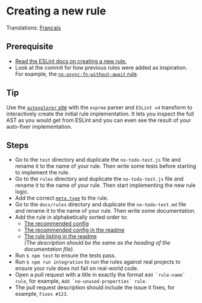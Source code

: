 # Creating a new rule

Translations: [Français](https://github.com/avajs/ava-docs/blob/master/fr_FR/related/eslint-plugin-ava/docs/new-rule.md)

## Prerequisite

- [Read the ESLint docs on creating a new rule.](https://eslint.org/docs/developer-guide/working-with-rules)
- Look at the commit for how previous rules were added as inspiration. For example, the [`no-async-fn-without-await` rule](https://github.com/avajs/eslint-plugin-ava/commit/a443d7a9c94165f42749938e6b491a7c10749b6c).


## Tip

Use the [`astexplorer` site](https://astexplorer.net) with the `espree` parser and `ESLint v4` transform to interactively create the initial rule implementation. It lets you inspect the full AST as you would get from ESLint and you can even see the result of your auto-fixer implementation.


## Steps

- Go to the `test` directory and duplicate the `no-todo-test.js` file and rename it to the name of your rule. Then write some tests before starting to implement the rule.
- Go to the `rules` directory and duplicate the `no-todo-test.js` file and rename it to the name of your rule. Then start implementing the new rule logic.
- Add the correct [`meta.type`](https://eslint.org/docs/developer-guide/working-with-rules#rule-basics) to the rule.
- Go to the `docs/rules` directory and duplicate the `no-todo-test.md` file and rename it to the name of your rule. Then write some documentation.
- Add the rule in alphabetically sorted order to:
	- [The recommended config](https://github.com/avajs/eslint-plugin-ava/blob/0ded4b5c3cd09504e846309760566c9499a24196/index.js#L19)
	- [The recommended config in the readme](https://github.com/avajs/eslint-plugin-ava/blame/0ded4b5c3cd09504e846309760566c9499a24196/readme.md#L35)
	- [The rule listing in the readme](https://github.com/avajs/eslint-plugin-ava/blame/0ded4b5c3cd09504e846309760566c9499a24196/readme.md#L73)<br>
	*(The description should be the same as the heading of the documentation file).*
- Run `$ npm test` to ensure the tests pass.
- Run `$ npm run integration` to run the rules against real projects to ensure your rule does not fail on real-world code.
- Open a pull request with a title in exactly the format `` Add `rule-name` rule ``, for example, `` Add `no-unused-properties` rule ``.
- The pull request description should include the issue it fixes, for example, `Fixes #123`.
